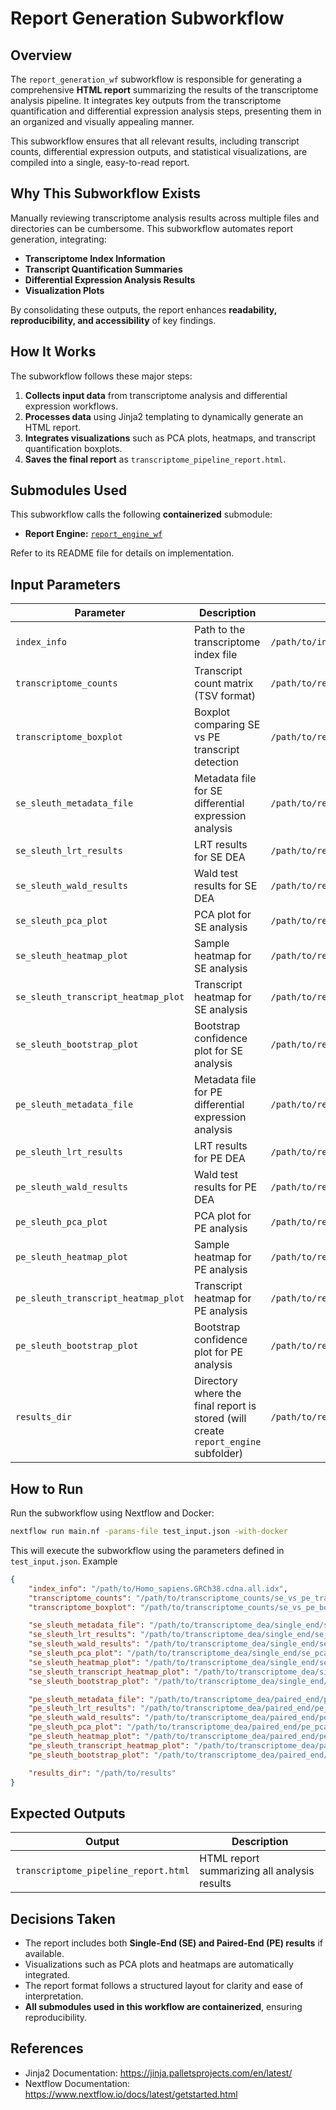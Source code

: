 # Report Generation Subworkflow

## Overview
The `report_generation_wf` subworkflow is responsible for generating a comprehensive **HTML report** summarizing the results of the transcriptome analysis pipeline. It integrates key outputs from the transcriptome quantification and differential expression analysis steps, presenting them in an organized and visually appealing manner.

This subworkflow ensures that all relevant results, including transcript counts, differential expression outputs, and statistical visualizations, are compiled into a single, easy-to-read report.

## Why This Subworkflow Exists
Manually reviewing transcriptome analysis results across multiple files and directories can be cumbersome. This subworkflow automates report generation, integrating:
- **Transcriptome Index Information**
- **Transcript Quantification Summaries**
- **Differential Expression Analysis Results**
- **Visualization Plots**

By consolidating these outputs, the report enhances **readability, reproducibility, and accessibility** of key findings.

## How It Works
The subworkflow follows these major steps:

1. **Collects input data** from transcriptome analysis and differential expression workflows.
2. **Processes data** using Jinja2 templating to dynamically generate an HTML report.
3. **Integrates visualizations** such as PCA plots, heatmaps, and transcript quantification boxplots.
4. **Saves the final report** as `transcriptome_pipeline_report.html`.

## Submodules Used
This subworkflow calls the following **containerized** submodule:
- **Report Engine:** [`report_engine_wf`](../../submodules/report_engine/README.md)

Refer to its README file for details on implementation.

## Input Parameters
| Parameter                           | Description                                                                        | Example Value                  |
|--------------------------------------|------------------------------------------------------------------------------------|--------------------------------|
| `index_info`                        | Path to the transcriptome index file                                               | `/path/to/index/genome.idx`   |
| `transcriptome_counts`               | Transcript count matrix (TSV format)                                               | `/path/to/results/counts.tsv` |
| `transcriptome_boxplot`              | Boxplot comparing SE vs PE transcript detection                                    | `/path/to/results/boxplot.png` |
| `se_sleuth_metadata_file`            | Metadata file for SE differential expression analysis                              | `/path/to/results/se_metadata.tsv` |
| `se_sleuth_lrt_results`              | LRT results for SE DEA                                                             | `/path/to/results/se_lrt.tsv` |
| `se_sleuth_wald_results`             | Wald test results for SE DEA                                                       | `/path/to/results/se_wald.tsv` |
| `se_sleuth_pca_plot`                 | PCA plot for SE analysis                                                           | `/path/to/results/se_pca.png` |
| `se_sleuth_heatmap_plot`             | Sample heatmap for SE analysis                                                     | `/path/to/results/se_heatmap.png` |
| `se_sleuth_transcript_heatmap_plot`  | Transcript heatmap for SE analysis                                                 | `/path/to/results/se_transcript_heatmap.png` |
| `se_sleuth_bootstrap_plot`           | Bootstrap confidence plot for SE analysis                                          | `/path/to/results/se_bootstrap.png` |
| `pe_sleuth_metadata_file`            | Metadata file for PE differential expression analysis                              | `/path/to/results/pe_metadata.tsv` |
| `pe_sleuth_lrt_results`              | LRT results for PE DEA                                                             | `/path/to/results/pe_lrt.tsv` |
| `pe_sleuth_wald_results`             | Wald test results for PE DEA                                                       | `/path/to/results/pe_wald.tsv` |
| `pe_sleuth_pca_plot`                 | PCA plot for PE analysis                                                           | `/path/to/results/pe_pca.png` |
| `pe_sleuth_heatmap_plot`             | Sample heatmap for PE analysis                                                     | `/path/to/results/pe_heatmap.png` |
| `pe_sleuth_transcript_heatmap_plot`  | Transcript heatmap for PE analysis                                                 | `/path/to/results/pe_transcript_heatmap.png` |
| `pe_sleuth_bootstrap_plot`           | Bootstrap confidence plot for PE analysis                                          | `/path/to/results/pe_bootstrap.png` |
| `results_dir`                        | Directory where the final report is stored (will create `report_engine` subfolder) | `/path/to/results`            |

## How to Run
Run the subworkflow using Nextflow and Docker:

```bash
nextflow run main.nf -params-file test_input.json -with-docker
```

This will execute the subworkflow using the parameters defined in `test_input.json`. Example

```json
{
    "index_info": "/path/to/Homo_sapiens.GRCh38.cdna.all.idx",
    "transcriptome_counts": "/path/to/transcriptome_counts/se_vs_pe_transcript_counts.tsv",
    "transcriptome_boxplot": "/path/to/transcriptome_counts/se_vs_pe_boxplot.png",

    "se_sleuth_metadata_file": "/path/to/transcriptome_dea/single_end/se_sleuth_metadata.tsv",
    "se_sleuth_lrt_results": "/path/to/transcriptome_dea/single_end/se_sleuth_lrt_results.tsv",
    "se_sleuth_wald_results": "/path/to/transcriptome_dea/single_end/se_sleuth_wald_results.tsv",
    "se_sleuth_pca_plot": "/path/to/transcriptome_dea/single_end/se_pca_plot.png",
    "se_sleuth_heatmap_plot": "/path/to/transcriptome_dea/single_end/se_heatmap_plot.png",
    "se_sleuth_transcript_heatmap_plot": "/path/to/transcriptome_dea/single_end/se_transcript_heatmap_plot.png",
    "se_sleuth_bootstrap_plot": "/path/to/transcriptome_dea/single_end/se_bootstrap_plot.png",

    "pe_sleuth_metadata_file": "/path/to/transcriptome_dea/paired_end/pe_sleuth_metadata.tsv",
    "pe_sleuth_lrt_results": "/path/to/transcriptome_dea/paired_end/pe_sleuth_lrt_results.tsv",
    "pe_sleuth_wald_results": "/path/to/transcriptome_dea/paired_end/pe_sleuth_wald_results.tsv",
    "pe_sleuth_pca_plot": "/path/to/transcriptome_dea/paired_end/pe_pca_plot.png",
    "pe_sleuth_heatmap_plot": "/path/to/transcriptome_dea/paired_end/pe_heatmap_plot.png",
    "pe_sleuth_transcript_heatmap_plot": "/path/to/transcriptome_dea/paired_end/pe_transcript_heatmap_plot.png",
    "pe_sleuth_bootstrap_plot": "/path/to/transcriptome_dea/paired_end/pe_bootstrap_plot.png",

    "results_dir": "/path/to/results"
}
```

## Expected Outputs
| Output                        | Description                              |
|--------------------------------|------------------------------------------|
| `transcriptome_pipeline_report.html` | HTML report summarizing all analysis results |

## Decisions Taken
- The report includes both **Single-End (SE) and Paired-End (PE) results** if available.
- Visualizations such as PCA plots and heatmaps are automatically integrated.
- The report format follows a structured layout for clarity and ease of interpretation.
- **All submodules used in this workflow are containerized**, ensuring reproducibility.

## References
- Jinja2 Documentation: https://jinja.palletsprojects.com/en/latest/
- Nextflow Documentation: https://www.nextflow.io/docs/latest/getstarted.html

